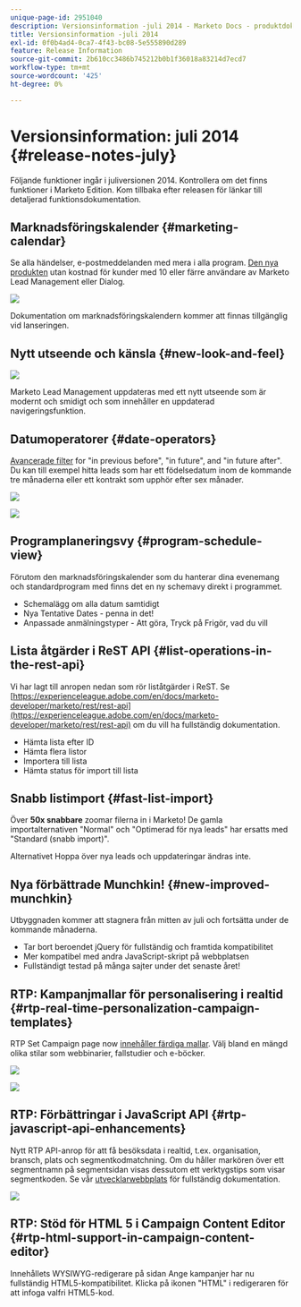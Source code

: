 ```yaml
---
unique-page-id: 2951040
description: Versionsinformation -juli 2014 - Marketo Docs - produktdokumentation
title: Versionsinformation -juli 2014
exl-id: 0f0b4ad4-0ca7-4f43-bc08-5e555890d289
feature: Release Information
source-git-commit: 2b610cc3486b745212b0b1f36018a83214d7ecd7
workflow-type: tm+mt
source-wordcount: '425'
ht-degree: 0%

---
```


# Versionsinformation: juli 2014 {#release-notes-july}

Följande funktioner ingår i juliversionen 2014. Kontrollera om det finns funktioner i Marketo Edition. Kom tillbaka efter releasen för länkar till detaljerad funktionsdokumentation.

## Marknadsföringskalender {#marketing-calendar}

Se alla händelser, e-postmeddelanden med mera i alla program. [Den nya produkten](/help/marketo/product-docs/core-marketo-concepts/marketing-calendar/understanding-the-calendar/navigating-the-marketing-calendar.md) utan kostnad för kunder med 10 eller färre användare av Marketo Lead Management eller Dialog.

![](assets/image2014-9-22-14-3a22-3a27.png)

Dokumentation om marknadsföringskalendern kommer att finnas tillgänglig vid lanseringen.

## Nytt utseende och känsla {#new-look-and-feel}

![](assets/image2014-9-22-14-3a22-3a47.png)

Marketo Lead Management uppdateras med ett nytt utseende som är modernt och smidigt och som innehåller en uppdaterad navigeringsfunktion.

## Datumoperatorer {#date-operators}

[Avancerade filter](/help/marketo/product-docs/core-marketo-concepts/smart-lists-and-static-lists/creating-a-smart-list/smart-list-filter-operators-glossary.md) for &quot;in previous before&quot;, &quot;in future&quot;, and &quot;in future after&quot;. Du kan till exempel hitta leads som har ett födelsedatum inom de kommande tre månaderna eller ett kontrakt som upphör efter sex månader.

![](assets/image2014-9-22-14-3a23-3a56.png)

![](assets/image2014-9-22-14-3a24-3a39.png)

## Programplaneringsvy {#program-schedule-view}

Förutom den marknadsföringskalender som du hanterar dina evenemang och standardprogram med finns det en ny schemavy direkt i programmet.

* Schemalägg om alla datum samtidigt
* Nya Tentative Dates - penna in det!
* Anpassade anmälningstyper - Att göra, Tryck på Frigör, vad du vill

## Lista åtgärder i ReST API {#list-operations-in-the-rest-api}

Vi har lagt till anropen nedan som rör liståtgärder i ReST. Se [https://experienceleague.adobe.com/en/docs/marketo-developer/marketo/rest/rest-api](https://experienceleague.adobe.com/en/docs/marketo-developer/marketo/rest/rest-api) om du vill ha fullständig dokumentation.

* Hämta lista efter ID
* Hämta flera listor
* Importera till lista
* Hämta status för import till lista

## Snabb listimport {#fast-list-import}

Över **50x snabbare** zoomar filerna in i Marketo! De gamla importalternativen &quot;Normal&quot; och &quot;Optimerad för nya leads&quot; har ersatts med &quot;Standard (snabb import)&quot;.

Alternativet Hoppa över nya leads och uppdateringar ändras inte.

## Nya förbättrade Munchkin! {#new-improved-munchkin}

Utbyggnaden kommer att stagnera från mitten av juli och fortsätta under de kommande månaderna.

* Tar bort beroendet jQuery för fullständig och framtida kompatibilitet
* Mer kompatibel med andra JavaScript-skript på webbplatsen
* Fullständigt testad på många sajter under det senaste året!

## RTP: Kampanjmallar för personalisering i realtid {#rtp-real-time-personalization-campaign-templates}

RTP Set Campaign page now [innehåller färdiga mallar](/help/marketo/product-docs/web-personalization/using-templates/using-templates-to-create-web-campaigns.md). Välj bland en mängd olika stilar som webbinarier, fallstudier och e-böcker.

![](assets/image2014-9-22-14-3a25-3a13.png)

![](assets/image2014-9-22-14-3a25-3a47.png)

## RTP: Förbättringar i JavaScript API {#rtp-javascript-api-enhancements}

Nytt RTP API-anrop för att få besöksdata i realtid, t.ex. organisation, bransch, plats och segmentkodmatchning. Om du håller markören över ett segmentnamn på segmentsidan visas dessutom ett verktygstips som visar segmentkoden. Se vår [utvecklarwebbplats](https://experienceleague.adobe.com/en/docs/marketo-developer/marketo/javascriptapi/rich-media-recommendation) för fullständig dokumentation.

![](assets/image2014-9-22-14-3a26-3a11.png)

## RTP: Stöd för HTML 5 i Campaign Content Editor {#rtp-html-support-in-campaign-content-editor}

Innehållets WYSIWYG-redigerare på sidan Ange kampanjer har nu fullständig HTML5-kompatibilitet. Klicka på ikonen &quot;HTML&quot; i redigeraren för att infoga valfri HTML5-kod.
